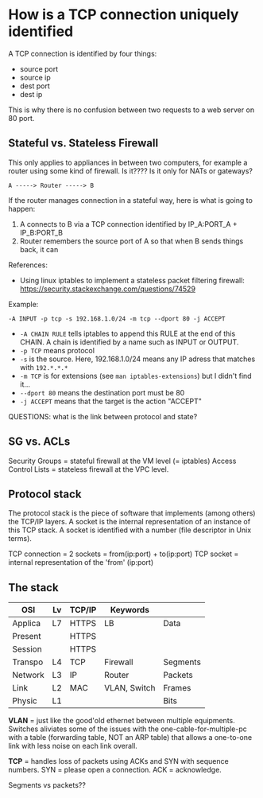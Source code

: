 # How is a TCP connection uniquely identified

A TCP connection is identified by four things:

- source port
- source ip
- dest port
- dest ip

This is why there is no confusion between two requests to a web server on
80 port.

## Stateful vs. Stateless Firewall

This only applies to appliances in between two computers, for example
a router using some kind of firewall. Is it???? Is it only for NATs or
gateways?

    A -----> Router -----> B

If the router manages connection in a stateful way, here is what is going
to happen:

1. A connects to B via a TCP connection identified by IP_A:PORT_A + IP_B:PORT_B
2. Router remembers the source port of A so that when B sends things back,
   it can

References:

- Using linux iptables to implement a stateless packet filtering firewall:
  <https://security.stackexchange.com/questions/74529>

Example:

```iptables
-A INPUT -p tcp -s 192.168.1.0/24 -m tcp --dport 80 -j ACCEPT
```

- `-A CHAIN RULE` tells iptables to append this RULE at the end of this CHAIN.
  A chain is identified by a name such as INPUT or OUTPUT.
- `-p TCP` means protocol
- `-s` is the source. Here, 192.168.1.0/24 means any IP adress that matches
  with `192.*.*.*`
- `-m TCP` is for extensions (see `man iptables-extensions`) but I didn't
  find it...
- `--dport 80` means the destination port must be 80
- `-j ACCEPT` means that the target is the action "ACCEPT"

QUESTIONS: what is the link between protocol and state?

## SG vs. ACLs

Security Groups = stateful firewall at the VM level (= iptables)
Access Control Lists = stateless firewall at the VPC level.

## Protocol stack

The protocol stack is the piece of software that implements (among others)
the TCP/IP layers. A socket is the internal representation of an instance
of this TCP stack. A socket is identified with a number (file descriptor in
Unix terms).

TCP connection = 2 sockets = from(ip:port) + to(ip:port)
TCP socket = internal representation of the 'from' (ip:port)

## The stack

|   OSI   | Lv | TCP/IP |   Keywords   |          |
|---------|----|--------|--------------|----------|
| Applica | L7 | HTTPS  | LB           | Data     |
| Present |    | HTTPS  |              |          |
| Session |    | HTTPS  |              |          |
| Transpo | L4 | TCP    | Firewall     | Segments |
| Network | L3 | IP     | Router       | Packets  |
| Link    | L2 | MAC    | VLAN, Switch | Frames   |
| Physic  | L1 |        |              | Bits     |

**VLAN** = just like the good'old ethernet between multiple equipments.
Switches aliviates some of the issues with the one-cable-for-multiple-pc
with a table (forwarding table, NOT an ARP table) that allows a one-to-one
link with less noise on each link overall.

**TCP** = handles loss of packets using ACKs and SYN with sequence numbers.
SYN = please open a connection. ACK = acknowledge.

Segments vs packets??